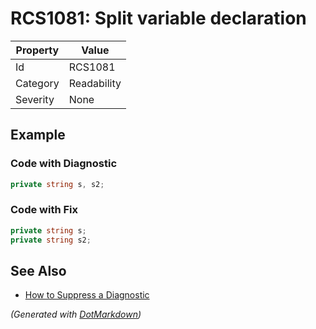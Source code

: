 # RCS1081: Split variable declaration

| Property | Value       |
| -------- | ----------- |
| Id       | RCS1081     |
| Category | Readability |
| Severity | None        |

## Example

### Code with Diagnostic

```csharp
private string s, s2;
```

### Code with Fix

```csharp
private string s;
private string s2;
```

## See Also

* [How to Suppress a Diagnostic](../HowToConfigureAnalyzers.md#how-to-suppress-a-diagnostic)


*\(Generated with [DotMarkdown](http://github.com/JosefPihrt/DotMarkdown)\)*